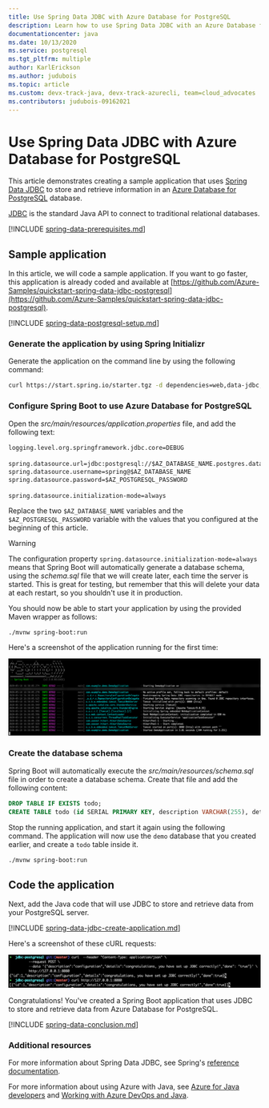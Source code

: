 ```yaml
---
title: Use Spring Data JDBC with Azure Database for PostgreSQL
description: Learn how to use Spring Data JDBC with an Azure Database for PostgreSQL database.
documentationcenter: java
ms.date: 10/13/2020
ms.service: postgresql
ms.tgt_pltfrm: multiple
author: KarlErickson
ms.author: judubois
ms.topic: article
ms.custom: devx-track-java, devx-track-azurecli, team=cloud_advocates
ms.contributors: judubois-09162021
---
```


# Use Spring Data JDBC with Azure Database for PostgreSQL

This article demonstrates creating a sample application that uses [Spring Data JDBC](https://spring.io/projects/spring-data-jdbc) to store and retrieve information in an [Azure Database for PostgreSQL](/azure/postgresql/) database.

[JDBC](https://en.wikipedia.org/wiki/Java_Database_Connectivity) is the standard Java API to connect to traditional relational databases.

[!INCLUDE [spring-data-prerequisites.md](includes/spring-data-prerequisites.md)]

## Sample application

In this article, we will code a sample application. If you want to go faster, this application is already coded and available at [https://github.com/Azure-Samples/quickstart-spring-data-jdbc-postgresql](https://github.com/Azure-Samples/quickstart-spring-data-jdbc-postgresql).

[!INCLUDE [spring-data-postgresql-setup.md](includes/spring-data-postgresql-setup.md)]

### Generate the application by using Spring Initializr

Generate the application on the command line by using the following command:

```bash
curl https://start.spring.io/starter.tgz -d dependencies=web,data-jdbc,postgresql -d baseDir=azure-database-workshop -d bootVersion=2.3.4.RELEASE -d javaVersion=8 | tar -xzvf -
```
 
### Configure Spring Boot to use Azure Database for PostgreSQL

Open the *src/main/resources/application.properties* file, and add the following text:

```properties
logging.level.org.springframework.jdbc.core=DEBUG

spring.datasource.url=jdbc:postgresql://$AZ_DATABASE_NAME.postgres.database.azure.com:5432/demo
spring.datasource.username=spring@$AZ_DATABASE_NAME
spring.datasource.password=$AZ_POSTGRESQL_PASSWORD

spring.datasource.initialization-mode=always
```

Replace the two `$AZ_DATABASE_NAME` variables and the `$AZ_POSTGRESQL_PASSWORD` variable with the values that you configured at the beginning of this article.

> [!WARNING]
> The configuration property `spring.datasource.initialization-mode=always` means that Spring Boot will automatically generate a database schema, using the *schema.sql* file that we will create later, each time the server is started. This is great for testing, but remember that this will delete your data at each restart, so you shouldn't use it in production.

You should now be able to start your application by using the provided Maven wrapper as follows:

```bash
./mvnw spring-boot:run
```

Here's a screenshot of the application running for the first time:

[![The running application](media/configure-spring-data-jdbc-with-azure-postgresql/create-postgresql-01.png)](media/configure-spring-data-jdbc-with-azure-postgresql/create-postgresql-01.png#lightbox)

### Create the database schema

Spring Boot will automatically execute the *src/main/resources/schema.sql* file in order to create a database schema. Create that file and add the following content:

```sql
DROP TABLE IF EXISTS todo;
CREATE TABLE todo (id SERIAL PRIMARY KEY, description VARCHAR(255), details VARCHAR(4096), done BOOLEAN);
```

Stop the running application, and start it again using the following command. The application will now use the `demo` database that you created earlier, and create a `todo` table inside it.

```bash
./mvnw spring-boot:run
```

## Code the application

Next, add the Java code that will use JDBC to store and retrieve data from your PostgreSQL server.

[!INCLUDE [spring-data-jdbc-create-application.md](includes/spring-data-jdbc-create-application.md)]

Here's a screenshot of these cURL requests:

[![Test with cURL](media/configure-spring-data-jdbc-with-azure-postgresql/create-postgresql-02.png)](media/configure-spring-data-jdbc-with-azure-postgresql/create-postgresql-02.png#lightbox)

Congratulations! You've created a Spring Boot application that uses JDBC to store and retrieve data from Azure Database for PostgreSQL.

[!INCLUDE [spring-data-conclusion.md](includes/spring-data-conclusion.md)]

### Additional resources

For more information about Spring Data JDBC, see Spring's [reference documentation](https://docs.spring.io/spring-data/jdbc/docs/current/reference/html/#reference).

For more information about using Azure with Java, see [Azure for Java developers](../index.yml) and [Working with Azure DevOps and Java](/azure/devops/).
